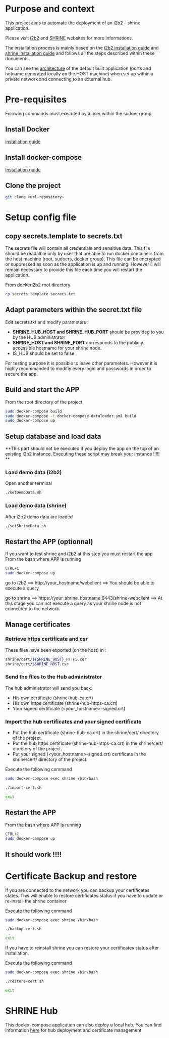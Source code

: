 # Purpose and context
This project aims to automate the deployment of an i2b2 - shrine application.

Please visit [i2b2](https://www.i2b2.org/) and [SHRINE](https://open.med.harvard.edu/wiki/display/SHRINE) websites for more informations.

The installation process is mainly based on the [i2b2 installation guide](https://community.i2b2.org/wiki/display/getstarted/i2b2+Installation+Guide) and [shrine installation guide](https://open.med.harvard.edu/wiki/display/SHRINE/Installation)  and follows all the steps described within these documents.

You can see the [architecture](https://github.com/CARPEM/SHRINEDocker/wiki/Architecture) of the default built application (ports and hotname generated locally on the HOST machine) when set up within a private network and connecting to an external hub.

# Pre-requisites
Folowing commands must executed by a user within the sudoer group

## Install Docker
[installation guide](https://docs.docker.com/v17.12/install/)

## Install docker-compose
[Installation guide](https://docs.docker.com/compose/install/)

## Clone the project
```bash
git clone <url-repository>
```
# Setup config file
## copy secrets.template to secrets.txt
The secrets file will contain all credentials and sensitive data. This file should be readalble only by user that are able to run docker containers from the host machine (root, sudoers, docker group). This file can be encrypted or suppressed as soon as the application is up and running. However il will remain necessary to provide this file each time you will restart the application.

From dockeri2b2 root directory
```bash
cp secrets.template secrets.txt
```

## Adapt parameters within the secret.txt file
Edit secrets.txt and modify parameters :

* **SHRINE_HUB_HOST and SHRINE_HUB_PORT** should be provided to you by the HUB administrator
* **SHRINE_HOST and SHRINE_PORT** corresponds to the publicly accessible hostname for your shrine node.
* IS_HUB should be set to false

For testing purpose it is possible to leave other parameters. However it is highly recommanded to modifiy every login and passwords in order to secure the app.

## Build and start the APP
From the root directory of the project
```bash
sudo docker-compose build
sudo docker-compose -f docker-compose-dataloader.yml build
sudo docker-compose up
```

## Setup database and load data

**This part should not be executed if you deploy the app on the top of an existing i2b2 instance. Executing these script may break your instance !!!!! **

### Load demo data (i2b2)
Open another terminal
```bash
./setDemoData.sh
```

### Load demo data (shrine)
After i2b2 demo data are loaded
```bash
./setShrineData.sh
```

## Restart the APP (optionnal)
If you want to test shrine and i2b2 at this step you must restart the app
From the bash where APP is running
```bash
CTRL+C
sudo docker-compose up
```
go to i2b2 ==> http://your_hostname/webclient ==> You should be able to execute a query

go to shrine ==> https://your_shrine_hostname:6443/shrine-webclient ==> At this stage you can not execute a query as your shrine node is not connected to the network.

## Manage certificates

### Retrieve https certificate and csr
These files have been exported (on the host) in :
```bash
shrine/cert/${SHRINE_HOST}_HTTPS.cer
shrine/cert/$SHRINE_HOST.csr
```
### Send the files to the Hub administrator
The hub administrator will send you back:

*	His own certificate (shrine-hub-ca.crt)
*	His own https certificate (shrine-hub-https-ca.crt)
* Your signed certificate (<your_hostname>-signed.crt)

### Import the hub certificates and your signed certificate

* Put the hub certificate (shrine-hub-ca.crt) in the shrine/cert/ directory of the project.
* Put the hub https certificate (shrine-hub-https-ca.crt) in the shrine/cert/ directory of the project.
* Put your signed (<your_hostname>-signed.crt) certificate in the shrine/cert/ directory of the project.

Execute the following command
```bash
sudo docker-compose exec shrine /bin/bash
```
```bash
./import-cert.sh
```
```bash
exit
```
## Restart the APP
From the bash where APP is running
```bash
CTRL+C
sudo docker-compose up
```
## It should work !!!!

# Certificate Backup and restore
If you are connected to the network you can backup your certificates states. This will enable to restore certificates status if you have to update or re-install the shrine container

Execute the following command
```bash
sudo docker-compose exec shrine /bin/bash
```
```bash
./backup-cert.sh
```
```bash
exit
```

If you have to reinstall shrine you can restore your certificates status after installation.

Execute the following command
```bash
sudo docker-compose exec shrine /bin/bash
```
```bash
./restore-cert.sh
```
```bash
exit
```

# SHRINE Hub
This docker-compose application can also deploy a local hub.
You can find information [here](https://github.com/CARPEM/SHRINEDocker/wiki/HUB-management) for hub deployment and certificate management
